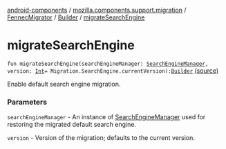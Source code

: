 [android-components](../../../index.md) / [mozilla.components.support.migration](../../index.md) / [FennecMigrator](../index.md) / [Builder](index.md) / [migrateSearchEngine](./migrate-search-engine.md)

# migrateSearchEngine

`fun migrateSearchEngine(searchEngineManager: `[`SearchEngineManager`](../../../mozilla.components.browser.search/-search-engine-manager/index.md)`, version: `[`Int`](https://kotlinlang.org/api/latest/jvm/stdlib/kotlin/-int/index.html)` = Migration.SearchEngine.currentVersion): `[`Builder`](index.md) [(source)](https://github.com/mozilla-mobile/android-components/blob/master/components/support/migration/src/main/java/mozilla/components/support/migration/FennecMigrator.kt#L329)

Enable default search engine migration.

### Parameters

`searchEngineManager` - An instance of [SearchEngineManager](../../../mozilla.components.browser.search/-search-engine-manager/index.md) used for restoring the
migrated default search engine.

`version` - Version of the migration; defaults to the current version.